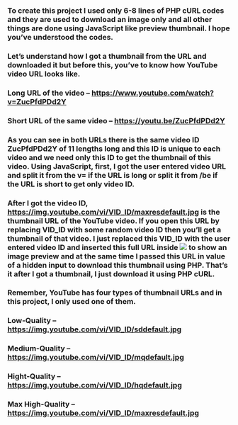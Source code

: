 ### To create this project I used only 6-8 lines of PHP cURL codes and they are used to download an image only and all other things are done using JavaScript like preview thumbnail. I hope you’ve understood the codes.

### Let’s understand how I got a thumbnail from the URL and downloaded it but before this, you’ve to know how YouTube video URL looks like.

### Long URL of the video – https://www.youtube.com/watch?v=ZucPfdPDd2Y
### Short URL of the same video – https://youtu.be/ZucPfdPDd2Y
### As you can see in both URLs there is the same video ID ZucPfdPDd2Y of 11 lengths long and this ID is unique to each video and we need only this ID to get the thumbnail of this video. Using JavaScript, first, I got the user entered video URL and split it from the v= if the URL is long or split it from /be if the URL is short to get only video ID.

### After I got the video ID, https://img.youtube.com/vi/VID_ID/maxresdefault.jpg is the thumbnail URL of the YouTube video. If you open this URL by replacing VID_ID with some random video ID then you’ll get a thumbnail of that video. I just replaced this VID_ID with the user entered video ID and inserted this full URL inside <img src=”thumbnail_url”> to show an image preview and at the same time I passed this URL in value of a hidden input to download this thumbnail using PHP. That’s it after I got a thumbnail, I just download it using PHP cURL.

### Remember, YouTube has four types of thumbnail URLs and in this project, I only used one of them.

### Low-Quality – https://img.youtube.com/vi/VID_ID/sddefault.jpg
### Medium-Quality – https://img.youtube.com/vi/VID_ID/mqdefault.jpg
### Hight-Quality – https://img.youtube.com/vi/VID_ID/hqdefault.jpg
### Max High-Quality – https://img.youtube.com/vi/VID_ID/maxresdefault.jpg
